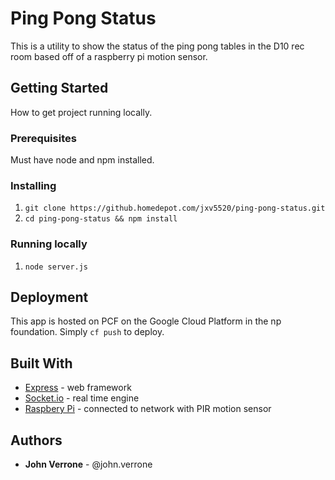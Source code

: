 # Ping Pong Status

This is a utility to show the status of the ping pong tables in the D10 rec room based off of a raspberry pi motion sensor.

## Getting Started

How to get project running locally.

### Prerequisites

Must have node and npm installed.

### Installing

1. `git clone https://github.homedepot.com/jxv5520/ping-pong-status.git`
2. `cd ping-pong-status && npm install`

### Running locally

1. `node server.js`

## Deployment

This app is hosted on PCF on the Google Cloud Platform in the np foundation. Simply `cf push` to deploy.

## Built With

* [Express](https://expressjs.com/) - web framework
* [Socket.io](https://socket.io/) - real time engine
* [Raspbery Pi](https://www.raspberrypi.org/) - connected to network with PIR motion sensor

## Authors

* **John Verrone** - @john.verrone

